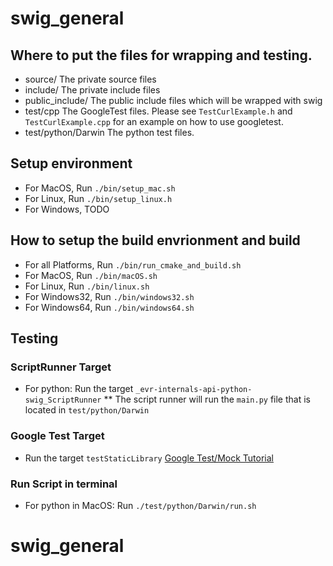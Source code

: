 # swig_general

## Where to put the files for wrapping and testing.
* source/
  The private source files
* include/
  The private include files
* public_include/
  The public include files which will be wrapped with swig
* test/cpp
  The GoogleTest files. Please see `TestCurlExample.h` and `TestCurlExample.cpp` for an example on how to use googletest.
* test/python/Darwin
  The python test files. 

## Setup environment
* For MacOS, Run `./bin/setup_mac.sh`
* For Linux, Run `./bin/setup_linux.h`
* For Windows, TODO

## How to setup the build envrionment and build
* For all Platforms, Run `./bin/run_cmake_and_build.sh`
* For MacOS, Run `./bin/macOS.sh`
* For Linux, Run `./bin/linux.sh`
* For Windows32, Run `./bin/windows32.sh`
* For Windows64, Run `./bin/windows64.sh`

## Testing
### ScriptRunner Target
* For python: Run the target `_evr-internals-api-python-swig_ScriptRunner`
** The script runner will run the `main.py` file that is located in `test/python/Darwin`
### Google Test Target
* Run the target `testStaticLibrary`
[Google Test/Mock Tutorial](https://chromium.googlesource.com/external/github.com/google/googletest/+/HEAD/googlemock/README.md)
### Run Script in terminal
* For python in MacOS: Run `./test/python/Darwin/run.sh`
# swig_general

